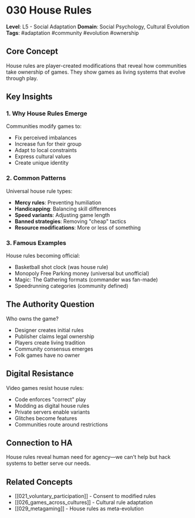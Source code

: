 # 030 House Rules

**Level**: L5 - Social Adaptation
**Domain**: Social Psychology, Cultural Evolution
**Tags**: #adaptation #community #evolution #ownership

## Core Concept

House rules are player-created modifications that reveal how communities take ownership of games. They show games as living systems that evolve through play.

## Key Insights

### 1. Why House Rules Emerge
Communities modify games to:
- Fix perceived imbalances
- Increase fun for their group
- Adapt to local constraints
- Express cultural values
- Create unique identity

### 2. Common Patterns
Universal house rule types:
- **Mercy rules**: Preventing humiliation
- **Handicapping**: Balancing skill differences
- **Speed variants**: Adjusting game length
- **Banned strategies**: Removing "cheap" tactics
- **Resource modifications**: More or less of something

### 3. Famous Examples
House rules becoming official:
- Basketball shot clock (was house rule)
- Monopoly Free Parking money (universal but unofficial)
- Magic: The Gathering formats (commander was fan-made)
- Speedrunning categories (community defined)

## The Authority Question

Who owns the game?
- Designer creates initial rules
- Publisher claims legal ownership
- Players create living tradition
- Community consensus emerges
- Folk games have no owner

## Digital Resistance

Video games resist house rules:
- Code enforces "correct" play
- Modding as digital house rules
- Private servers enable variants
- Glitches become features
- Communities route around restrictions

## Connection to HA

House rules reveal human need for agency—we can't help but hack systems to better serve our needs.

## Related Concepts
- [[021_voluntary_participation]] - Consent to modified rules
- [[026_games_across_cultures]] - Cultural rule adaptation
- [[029_metagaming]] - House rules as meta-evolution